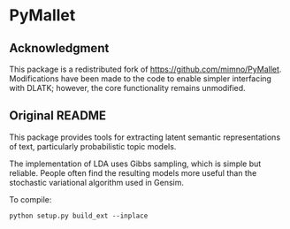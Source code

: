 # PyMallet

## Acknowledgment

This package is a redistributed fork of https://github.com/mimno/PyMallet. Modifications have been made to the code to enable simpler interfacing with DLATK; however, the core functionality remains unmodified.

## Original README

This package provides tools for extracting latent semantic representations of text, particularly probabilistic topic models.

The implementation of LDA uses Gibbs sampling, which is simple but reliable. People often find the resulting models more useful than the stochastic variational algorithm used in Gensim.

To compile:

    python setup.py build_ext --inplace
